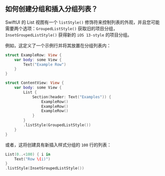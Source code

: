 如何创建分组和插入分组列表？
---

SwiftUI 的 List 视图有一个 `listStyle()` 修饰符来控制列表的外观，并且您可能需要两个选项：`GroupedListStyle()` 获取旧的项目分组，`InsetGroupedListStyle()` 获得新的 `iOS 13-style` 的项目分组。

例如，这定义了一个示例行并将其放置在分组列表内：

```swift
struct ExampleRow: View {
    var body: some View {
        Text("Example Row")
    }
}

struct ContentView: View {
    var body: some View {
        List {
            Section(header: Text("Examples")) {
                ExampleRow()
                ExampleRow()
                ExampleRow()
            }
        }
        .listStyle(GroupedListStyle())
    }
}
```

或者，这将创建具有新插入样式分组的 `100` 行的列表：

```swift
List(0..<100) { i in
    Text("Row \(i)")
}
.listStyle(InsetGroupedListStyle())
```